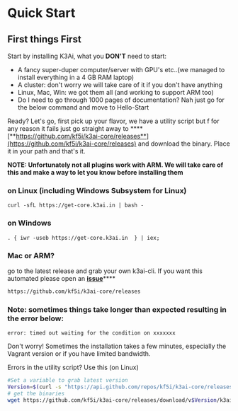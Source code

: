 # Quick Start

## First things First

Start by installing K3Ai, what you **DON'T** need to start:

* A fancy super-duper computer/server with GPU's etc..\(we managed to install everything in a 4 GB RAM laptop\)
* A cluster: don't worry we will take care of it if you don't have anything
* Linux, Mac, Win: we got them all \(and working to support ARM too\)
* Do I need to go through 1000 pages of documentation? Nah just go for the below command and move to Hello-Start

Ready? Let's go, first pick up your flavor, we have a utility script but f for any reason it fails just go straight away to ****[**https://github.com/kf5i/k3ai-core/releases**](https://github.com/kf5i/k3ai-core/releases) and download the binary. Place it in your path and that's it.

**NOTE: Unfortunately not all plugins work with ARM. We will take care of this and make a way to let you know before installing them**

### **on Linux \(including Windows Subsystem for Linux\)**

```text
curl -sfL https://get-core.k3ai.in | bash -
```

### **on Windows**

```text
. { iwr -useb https://get-core.k3ai.in  } | iex;
```

### **Mac or ARM?**

go to the latest release and grab your own k3ai-cli. If you want this automated please open an [**issue**](https://github.com/kf5i/k3ai-core/issues/new/choose)\*\*\*\*

```bash
https://github.com/kf5i/k3ai-core/releases
```

### **Note: sometimes things take longer than expected resulting in the error below:**

```text
error: timed out waiting for the condition on xxxxxxx
```

Don't worry! Sometimes the installation takes a few minutes, especially the Vagrant version or if you have limited bandwidth.

Errors in the utility script? Use this \(on Linux\)

```bash
#Set a variable to grab latest version
Version=$(curl -s "https://api.github.com/repos/kf5i/k3ai-core/releases/latest" | awk -F '"' '/tag_name/{print $4}' | cut -c 2-6) 
# get the binaries
wget https://github.com/kf5i/k3ai-core/releases/download/v$Version/k3ai-core_${Version}_linux_amd64.tar.gz
```

